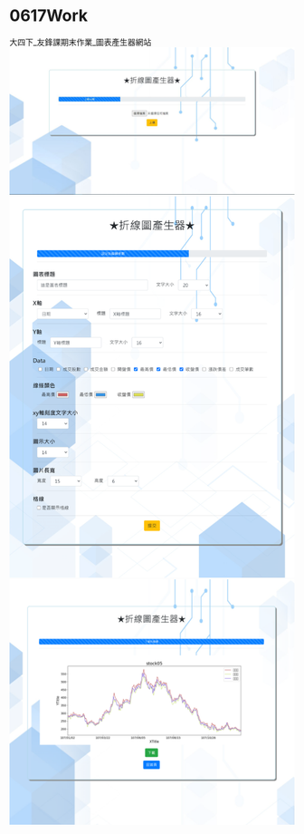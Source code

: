 # 0617Work
大四下_友鋒課期末作業_圖表產生器網站
![image](https://github.com/hank444tw/0617Work/blob/master/Demo1.JPG)
![image](https://github.com/hank444tw/0617Work/blob/master/Demo2.png)
![image](https://github.com/hank444tw/0617Work/blob/master/Demo3.png)
